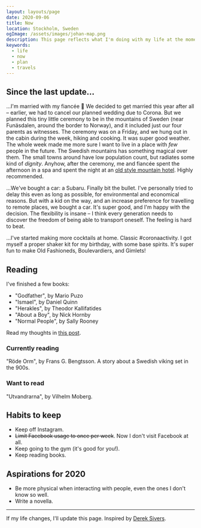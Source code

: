 ```yaml
---
layout: layouts/page
date: 2020-09-06
title: Now
location: Stockholm, Sweden
ogImage: /assets/images/johan-map.png
description: This page reflects what I'm doing with my life at the moment.
keywords:
  - life
  - now
  - plan
  - travels
---
```


## Since the last update…

…I'm married with my fiancée 🌷 We decided to get married this year after all – earlier, we had to cancel our planned wedding due to Corona. But we planned this tiny little ceremony to be in the mountains of Sweden (near Funäsdalen, around the border to Norway), and it included just our four parents as witnesses. The ceremony was on a Friday, and we hung out in the cabin during the week, hiking and cooking. It was super good weather. The whole week made me more sure I want to live in a place with _few_ people in the future. The Swedish mountains has something magical over them. The small towns around have low population count, but radiates some kind of _dignity_. Anyhow, after the ceremony, me and fiancée spent the afternoon in a spa and spent the night at an [old style mountain hotel](https://www.fjallnas.se/sv/). Highly recommended.

…We've bought a car: a Subaru. Finally bit the bullet. I've personally tried to delay this even as long as possible, for environmental and economical reasons. But with a kid on the way, and an increase preference for travelling to remote places, we bought a car. It's super good, and I'm happy with the decision. The flexibility is insane – I think every generation needs to discover the freedom of being able to transport oneself. The feeling is hard to beat.

…I've started making more cocktails at home. Classic #coronaactivity. I got myself a proper shaker kit for my birthday, with some base spirits. It's super fun to make Old Fashioneds, Boulevardiers, and Gimlets!

## Reading

I've finished a few books:

- "Godfather", by Mario Puzo
- "Ismael", by Daniel Quinn
- "Herakles", by Theodor Kallifatides
- "About a Boy", by Nick Hornby
- "Normal People", by Sally Rooney

Read my thoughts in [this post](/writings/recently-in-books-ii).

### Currently reading

"Röde Orm", by Frans G. Bengtsson. A story about a Swedish viking set in the 900s.

### Want to read

"Utvandrarna", by Vilhelm Moberg.

## Habits to keep

- Keep off Instagram.
- ~~Limit Facebook usage to once per week~~. Now I don't visit Facebook at all.
- Keep going to the gym (it's good for you!).
- Keep reading books.

## Aspirations for 2020

- Be more physical when interacting with people, even the ones I don't know so well.
- Write a novella.

---

If my life changes, I'll update this page. Inspired by [Derek Sivers](https://sivers.org/now).
